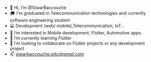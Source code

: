 - 👋 Hi, I’m @SiwarBaccouche
- 🎓 I'm graduated in Telecommunication technologies and currently software engineering student
- 💻 Development (web/ mobile),Telecommunication, IoT...
- 👀 I’m interested in Mobile development, Flutter, Automotive apps.
- 🌱 I’m currently learning Flutter 
- 💞️ I’m looking to collaborate on Flutter projects or any development project
- 📫 siwarbaccouche.isitc@gmail.com
